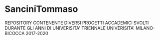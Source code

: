 # SanciniTommaso
REPOSITORY CONTENENTE DIVERSI PROGETTI ACCADEMICI SVOLTI DURANTE GLI ANNI DI UNIVERISITA' TRIENNALE
UNIVERISITA' MILANO-BICOCCA 2017-2020
